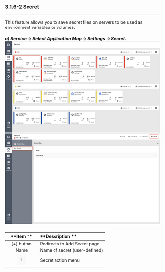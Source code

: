 ### 3.1.6-2 Secret

---

This feature allows you to save secret files on servers to be used as environment variables or volumes.

##### a\) Service → Select Application Map → Settings → Secret. ![](/assets/EN/2.5/3.1.6-2_1.png)![](/assets/EN/2.5/3.1.6-2_2.png)

| **Item  ** | **Description ** |
| :---: | :--- |
| [+] button | Redirects to Add Secret page |
| Name | Name of secret \(user-defined\) |
| <img src="/assets/EN/2.5/3.1.6-2_3.png" width="30%" /> | Secret action menu |



